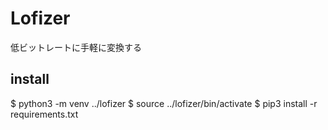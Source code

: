 # Lofizer
低ビットレートに手軽に変換する

## install
$ python3 -m venv ../lofizer
$ source ../lofizer/bin/activate
$ pip3 install -r requirements.txt
